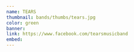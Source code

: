 ```yaml
---
name: TEARS
thumbnail: bands/thumbs/tears.jpg
color: green
banner:
link: https://www.facebook.com/tearsmusicband
embed:
---
```

